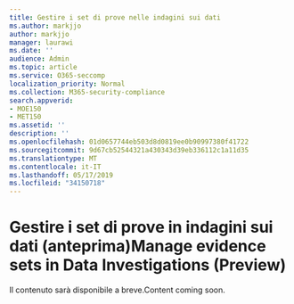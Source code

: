```yaml
---
title: Gestire i set di prove nelle indagini sui dati
ms.author: markjjo
author: markjjo
manager: laurawi
ms.date: ''
audience: Admin
ms.topic: article
ms.service: O365-seccomp
localization_priority: Normal
ms.collection: M365-security-compliance
search.appverid:
- MOE150
- MET150
ms.assetid: ''
description: ''
ms.openlocfilehash: 01d0657744eb503d8d0819ee0b90997380f41722
ms.sourcegitcommit: 9d67cb52544321a430343d39eb336112c1a11d35
ms.translationtype: MT
ms.contentlocale: it-IT
ms.lasthandoff: 05/17/2019
ms.locfileid: "34150718"
---
```

# <a name="manage-evidence-sets-in-data-investigations-preview"></a><span data-ttu-id="6e96f-102">Gestire i set di prove in indagini sui dati (anteprima)</span><span class="sxs-lookup"><span data-stu-id="6e96f-102">Manage evidence sets in Data Investigations (Preview)</span></span>  

<span data-ttu-id="6e96f-103">Il contenuto sarà disponibile a breve.</span><span class="sxs-lookup"><span data-stu-id="6e96f-103">Content coming soon.</span></span>

  

